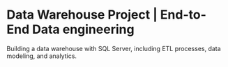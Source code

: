 # Data Warehouse Project | End-to-End Data engineering
Building a data warehouse with SQL Server, including ETL processes, data modeling, and analytics.


